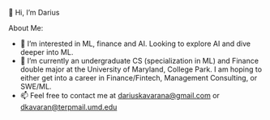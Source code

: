 👋 Hi, I’m Darius

About Me:
  - 👀 I’m interested in ML, finance and AI. Looking to explore AI and dive deeper into ML.
  - 🌱 I’m currently an undergraduate CS (specialization in ML) and Finance double major at the University of Maryland, College Park. I am hoping to either get into a career in Finance/Fintech, Management Consulting, or SWE/ML. 
  - 📫 Feel free to contact me at dariuskavarana@gmail.com or dkavaran@terpmail.umd.edu
